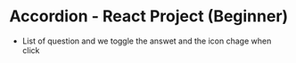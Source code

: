 # Accordion - React Project (Beginner)

- List of question and we toggle the answet and the icon chage when click